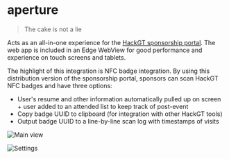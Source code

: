 # aperture

> The cake is not a lie

Acts as an all-in-one experience for the [HackGT sponsorship portal](https://github.com/HackGT/sportal). The web app is included in an Edge WebView for good performance and experience on touch screens and tablets.

The highlight of this integration is NFC badge integration. By using this distribution version of the sponsorship portal, sponsors can scan HackGT NFC badges and have three options:

* User's resume and other information automatically pulled up on screen + user added to an attended list to keep track of post-event
* Copy badge UUID to clipboard (for integration with other HackGT tools)
* Output badge UUID to a line-by-line scan log with timestamps of visits

![Main view](https://i.imgur.com/uFLkB6n.png)

![Settings](https://i.imgur.com/PrY1cRf.png)
